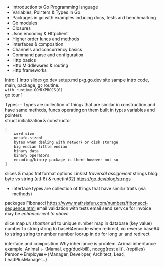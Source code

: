 - Introduction to Go Programming language
- Variables, Pointers & Types in Go
- Packages in go with examples inducing docs, tests and benchmarking
- Go modules
- Closures
- Json encoding & Httpclient
- Higher order funcs and methods
- Interfaces & composition
- Channels and concurrency basics
- Command parse and configuration
- Http basics
- Http Middlewares & routing
- Http frameworks

Intro:
    [
        Intro slides
        go.dev
        setup.md
        pkg.go.dev site
        sample intro code, main, package, go routine.             
            `with runtime.GOMAXPROCS(0)`          
        go tour
    ]

Types:
    - Types are collection of things that are similar in construction and have same methods, funcs operating on them
built in types
variables and pointers    
struct
initialization & constructor
    
    [
        word size 
        unsafe.sizeof
        bytes when dealing with network or disk storage 
        big endian little endian
        binary data
        binary operators
        encoding/binary package is there however not so 
    ]
slices & maps
fmt format options
Linklist
*traversal assignment*
strings blog: byte vs string (utf-8) & rune(int32)
    https://go.dev/blog/strings
- interface types are collection of things that have similar traits (via methods)

packages
Fibonacci https://www.mathsisfun.com/numbers/fibonacci-sequence.html
email validation with tests
email send service for invoice may be
*enhancement to above*

slice
map
*url shortner*
    url to unique number map in database (key value)
    number to string
    string to base64encode
    when redirect, do reverse
    base64 to string
    string to number 
    number lookup in db for long url and redirect


interface and composition
    Why inheritance is problem. 
        Animal inheritance example. Animal <- {Mamal, egg(duckbill), noegg(rest all)}, {reptiles}
        Person<-Employee<-{Manager, Developer, Architect, Lead, LeadPlusManager...}



